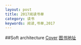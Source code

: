 ```yaml
---
layout: post
title: 2017阅读书单
category: 读书
keywords: 阅读,书单,2017
---
```


##Soft architecture
[Cover](http://covers.oreillystatic.com/images/0636920039198/cat.gif)
[图书地址](http://www.oreilly.com/programming/free/software-architecture-patterns.csp)
